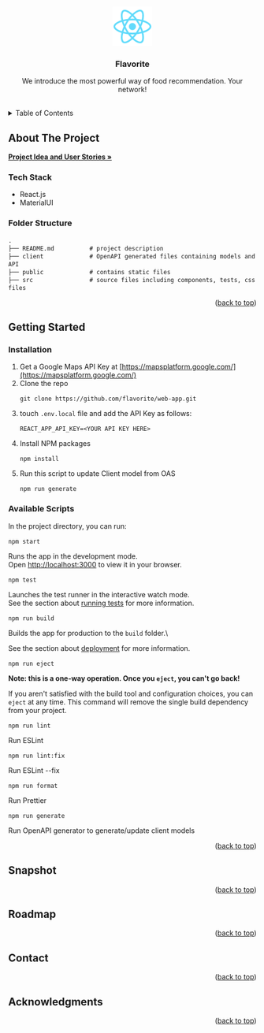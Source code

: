 
<a name="readme-top"></a>



<!-- PROJECT LOGO -->
<br />
<div align="center">
  <a href="https://github.com/flavorite/web-app">
    <img src="public/logo192.png" alt="Logo" width="80" height="80">
  </a>

  <h3 align="center">Flavorite</h3>

  <p align="center">
    We introduce the most powerful way of food recommendation. Your network! 
    <br />
    <br />
  
  </p>
</div>



<!-- TABLE OF CONTENTS -->
<details>
  <summary>Table of Contents</summary>
  <ol>
    <li>
      <a href="#about-the-project">About The Project</a>
      <ul>
        <li><a href="#built-with">Tech Stack</a></li>
        <li><a href="#built-with">Folder Structure</a></li>
      </ul>
    </li>
    <li>
      <a href="#getting-started">Getting Started</a>
      <ul>
        <li><a href="#installation">Installation</a></li>
      </ul>
    </li>
    <li><a href="#usage">Snapshot</a></li>
    <li><a href="#roadmap">Roadmap</a></li>
    <li><a href="#contact">Contact</a></li>
    <li><a href="#acknowledgments">Acknowledgments</a></li>
  </ol>
</details>



<!-- ABOUT THE PROJECT -->
## About The Project
<p>
  <!-- Link the Google Doc -->
    <a href="https://github.com/flavorite/web-app"><strong>Project Idea and User Stories »</strong></a>
</p>

### Tech Stack

* React.js
* MaterialUI

### Folder Structure
```
.
├── README.md          # project description 
├── client             # OpenAPI generated files containing models and API
├── public             # contains static files
├── src                # source files including components, tests, css files

```


<p align="right">(<a href="#readme-top">back to top</a>)</p>



<!-- GETTING STARTED -->
## Getting Started


### Installation

1. Get a Google Maps API Key at [https://mapsplatform.google.com/](https://mapsplatform.google.com/)
2. Clone the repo
   ```
   git clone https://github.com/flavorite/web-app.git
   ```
3. touch ```.env.local``` file and add the API Key as follows:
    ```
    REACT_APP_API_KEY=<YOUR API KEY HERE>
    ```
3. Install NPM packages
   ```
   npm install
   ```
4. Run this script to update Client model from OAS
   ```
   npm run generate
   ```

### Available Scripts

In the project directory, you can run:

   ```
   npm start
   ```

Runs the app in the development mode.\
Open [http://localhost:3000](http://localhost:3000) to view it in your browser.


   ```
   npm test
   ```

Launches the test runner in the interactive watch mode.\
See the section about [running tests](https://facebook.github.io/create-react-app/docs/running-tests) for more information.

   ```
   npm run build
   ```

Builds the app for production to the `build` folder.\

See the section about [deployment](https://facebook.github.io/create-react-app/docs/deployment) for more information.

   ```
   npm run eject
   ```

**Note: this is a one-way operation. Once you `eject`, you can't go back!**

If you aren't satisfied with the build tool and configuration choices, you can `eject` at any time. This command will remove the single build dependency from your project.


   ```
   npm run lint
   ```

   Run ESLint

   ```
   npm run lint:fix
   ```

   Run ESLint --fix

   ```
   npm run format
   ```

   Run Prettier

   ```
   npm run generate
   ```
   Run OpenAPI generator to generate/update client models

<p align="right">(<a href="#readme-top">back to top</a>)</p>



<!-- USAGE EXAMPLES -->
## Snapshot


<p align="right">(<a href="#readme-top">back to top</a>)</p>



<!-- ROADMAP -->
## Roadmap


<p align="right">(<a href="#readme-top">back to top</a>)</p>



## Contact


<p align="right">(<a href="#readme-top">back to top</a>)</p>



<!-- ACKNOWLEDGMENTS -->
## Acknowledgments

<p align="right">(<a href="#readme-top">back to top</a>)</p>




